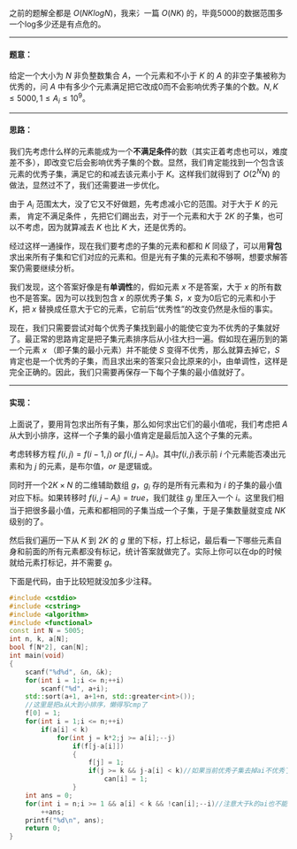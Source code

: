 之前的题解全都是 $O(NKlogN)$，我来氵一篇 $O(NK)$ 的，毕竟5000的数据范围多一个log多少还是有点危的。

------------

#### 题意：
给定一个大小为 $N$ 非负整数集合 $A$，一个元素和不小于 $K$ 的 $A$ 的非空子集被称为优秀的，问 $A$ 中有多少个元素满足把它改成0而不会影响优秀子集的个数。$N,K \leqslant 5000,1 \leqslant A_i \leqslant 10^9$。

------------

#### 思路：
我们先考虑什么样的元素能成为一个**不满足条件**的数（其实正着考虑也可以，难度差不多），即改变它后会影响优秀子集的个数。显然，我们肯定能找到一个包含该元素的优秀子集，满足它的和减去该元素小于 $K$。这样我们就得到了 $O(2^NN)$ 的做法，显然过不了，我们还需要进一步优化。

由于 $A_i$ 范围太大，没了它又不好做题，先考虑减小它的范围。对于大于 $K$ 的元素， 肯定不满足条件 ，先把它们踢出去，对于一个元素和大于 $2K$ 的子集，也可以不考虑，因为就算减去 $K$ 也比 $K$ 大，还是优秀的。

经过这样一通操作，现在我们要考虑的子集的元素和都和 $K$ 同级了，可以用**背包**求出来所有子集和它们对应的元素和。但是光有子集的元素和不够啊，想要求解答案仍需要继续分析。

我们发现，这个答案好像是有**单调性**的，假如元素 $x$ 不是答案，大于 $x$ 的所有数也不是答案。因为可以找到包含 $x$ 的原优秀子集 $S$，$x$ 变为0后它的元素和小于 $K$，把 $x$ 替换成任意大于它的元素，它前后“优秀性”的改变仍然是永恒的事实。

现在，我们只需要尝试对每个优秀子集找到最小的能使它变为不优秀的子集就好了。最正常的思路肯定是把子集元素排序后从小往大扫一遍。假如现在遍历到的第一个元素 $x$ （即子集的最小元素）并不能使 $S$ 变得不优秀，那么就算去掉它，$S$ 肯定也是一个优秀的子集，而且求出来的答案只会比原来的小，由单调性，这样是完全正确的。因此，我们只需要再保存一下每个子集的最小值就好了。

------------

#### 实现：

上面说了，要用背包求出所有子集，那么如何求出它们的最小值呢，我们考虑把 $A$ 从大到小排序，这样一个子集的最小值肯定是最后加入这个子集的元素。

考虑转移方程 $f(i,j) = f(i-1,j)\ or\ f(i,j-A_i)$。其中$f(i,j)$表示前 $i$ 个元素能否凑出元素和为 $j$ 的元素，是布尔值，$or$ 是逻辑或。

同时开一个$2K \times N$ 的二维辅助数组 $g$，$g_i$ 存的是所有元素和为 $i$ 的子集的最小值对应下标。如果转移时 $f(i,j-A_i) = true$，我们就往 $g_j$ 里压入一个 $i$。这里我们相当于把很多最小值，元素和都相同的子集当成一个子集，于是子集数量就变成 $NK$ 级别的了。

然后我们遍历一下从 $K$ 到 $2K$ 的 $g$ 里的下标，打上标记，最后看一下哪些元素自身和前面的所有元素都没有标记，统计答案就做完了。实际上你可以在dp的时候就给元素打标记，并不需要 $g$。

下面是代码，由于比较短就没加多少注释。
```cpp
#include <cstdio>
#include <cstring>
#include <algorithm>
#include <functional>
const int N = 5005;
int n, k, a[N]; 
bool f[N*2], can[N]; 
int main(void)
{
	scanf("%d%d", &n, &k);
	for(int i = 1;i <= n;++i)
		scanf("%d", a+i);
	std::sort(a+1, a+1+n, std::greater<int>());
	//这里是把a从大到小排序，懒得写cmp了 
	f[0] = 1;
	for(int i = 1;i <= n;++i)
		if(a[i] < k)
			for(int j = k*2;j >= a[i];--j)
				if(f[j-a[i]])
				{
					f[j] = 1;
					if(j >= k && j-a[i] < k)//如果当前优秀子集去掉ai不优秀了就打上标记 
						can[i] = 1;
				} 
	int ans = 0;
	for(int i = n;i >= 1 && a[i] < k && !can[i];--i)//注意大于k的ai也不能计入答案 
		++ans;
	printf("%d\n", ans);
	return 0;
}
```